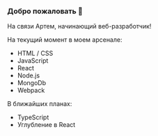 ### Добро пожаловать 👋


На связи Артем, начинающий веб-разработчик!

На текущий момент в моем арсенале:

- HTML / CSS
- JavaScript
- React
- Node.js
- MongoDb
- Webpack

В ближайших планах: 
- TypeScript
- Углубление в React


